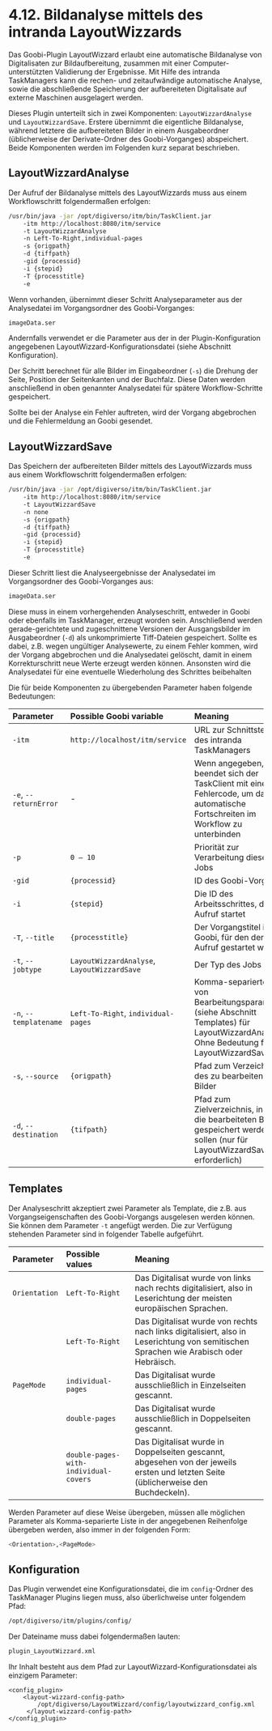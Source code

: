 # 4.12. Bildanalyse mittels des intranda LayoutWizzards

Das Goobi-Plugin LayoutWizzard erlaubt eine automatische Bildanalyse von Digitalisaten zur Bildaufbereitung, zusammen mit einer Computer-unterstützten Validierung der Ergebnisse. Mit Hilfe des intranda TaskManagers kann die rechen- und zeitaufwändige automatische Analyse, sowie die abschließende Speicherung der aufbereiteten Digitalisate auf externe Maschinen ausgelagert werden.

Dieses Plugin unterteilt sich in zwei Komponenten: `LayoutWizzardAnalyse` und `LayoutWizzardSave`. Erstere übernimmt die eigentliche Bildanalyse, während letztere die aufbereiteten Bilder in einem Ausgabeordner \(üblicherweise der Derivate-Ordner des Goobi-Vorganges\) abspeichert. Beide Komponenten werden im Folgenden kurz separat beschrieben.

## LayoutWizzardAnalyse

Der Aufruf der Bildanalyse mittels des LayoutWizzards muss aus einem Workflowschritt folgendermaßen erfolgen:

```bash
/usr/bin/java -jar /opt/digiverso/itm/bin/TaskClient.jar 
    -itm http://localhost:8080/itm/service 
    -t LayoutWizzardAnalyse 
    -n Left-To-Right,individual-pages 
    -s {origpath} 
    -d {tiffpath} 
    -gid {processid} 
    -i {stepid} 
    -T {processtitle} 
    -e
```

Wenn vorhanden, übernimmt dieser Schritt Analyseparameter aus der Analysedatei im Vorgangsordner des Goobi-Vorganges:

```bash
imageData.ser
```

Andernfalls verwendet er die Parameter aus der in der Plugin-Konfiguration angegebenen LayoutWizzard-Konfigurationsdatei \(siehe Abschnitt Konfiguration\).

Der Schritt berechnet für alle Bilder im Eingabeordner \(`-s`\) die Drehung der Seite, Position der Seitenkanten und der Buchfalz. Diese Daten werden anschließend in oben genannter Analysedatei für spätere Workflow-Schritte gespeichert.

Sollte bei der Analyse ein Fehler auftreten, wird der Vorgang abgebrochen und die Fehlermeldung an Goobi gesendet.

## LayoutWizzardSave

Das Speichern der aufbereiteten Bilder mittels des LayoutWizzards muss aus einem Workflowschritt folgendermaßen erfolgen:

```bash
/usr/bin/java -jar /opt/digiverso/itm/bin/TaskClient.jar 
    -itm http://localhost:8080/itm/service 
    -t LayoutWizzardSave 
    -n none 
    -s {origpath} 
    -d {tiffpath} 
    -gid {processid} 
    -i {stepid} 
    -T {processtitle} 
    -e
```

Dieser Schritt liest die Analyseergebnisse der Analysedatei im Vorgangsordner des Goobi-Vorganges aus:

```bash
imageData.ser
```

Diese muss in einem vorhergehenden Analyseschritt, entweder in Goobi oder ebenfalls im TaskManager, erzeugt worden sein. Anschließend werden gerade-gerichtete und zugeschnittene Versionen der Ausgangsbilder im Ausgabeordner \(`-d`\) als unkomprimierte Tiff-Dateien gespeichert. Sollte es dabei, z.B. wegen ungültiger Analysewerte, zu einem Fehler kommen, wird der Vorgang abgebrochen und die Analysedatei gelöscht, damit in einem Korrekturschritt neue Werte erzeugt werden können. Ansonsten wird die Analysedatei für eine eventuelle Wiederholung des Schrittes beibehalten

Die für beide Komponenten zu übergebenden Parameter haben folgende Bedeutungen:

| Parameter | Possible Goobi variable | Meaning |
| :--- | :--- | :--- |
| `-itm` | `http://localhost/itm/service` | URL zur Schnittstelle des intranda TaskManagers |
| `-e`, `--returnError` | - | Wenn angegeben, beendet sich der TaskClient mit einem Fehlercode, um das automatische Fortschreiten im Workflow zu unterbinden |
| `-p` | `0 – 10` | Priorität zur Verarbeitung dieses Jobs |
| `-gid` | `{processid}` | ID des Goobi-Vorgangs |
| `-i` | `{stepid}` | Die ID des Arbeitsschrittes, der den Aufruf startet |
| `-T`, `--title` | `{processtitle}` | Der Vorgangstitel in Goobi, für den der Aufruf gestartet wird |
| `-t`, `--jobtype` | `LayoutWizzardAnalyse`, `LayoutWizzardSave` | Der Typ des Jobs |
| `-n`, `--templatename` | `Left-To-Right`, `individual-pages` | Komma-separierte Liste von Bearbeitungsparametern \(siehe Abschnitt Templates\) für LayoutWizzardAnalyse. Ohne Bedeutung für LayoutWizzardSave. |
| `-s`, `--source` | `{origpath}` | Pfad zum Verzeichnis des zu bearbeitenden Bilder |
| `-d`, `--destination` | `{tifpath}` | Pfad zum Zielverzeichnis, in dem die bearbeiteten Bilder gespeichert werden sollen \(nur für LayoutWizzardSave erforderlich\) |

## Templates

Der Analyseschritt akzeptiert zwei Parameter als Template, die z.B. aus Vorgangseigenschaften des Goobi-Vorgangs ausgelesen werden können. Sie können dem Parameter `-t` angefügt werden. Die zur Verfügung stehenden Parameter sind in folgender Tabelle aufgeführt.

| Parameter | Possible values | Meaning |
| :--- | :--- | :--- |
| `Orientation` | `Left-To-Right` | Das Digitalisat wurde von links nach rechts digitalisiert, also in Leserichtung der meisten europäischen Sprachen. |
|  | `Left-To-Right` | Das Digitalisat wurde von rechts nach links digitalisiert, also in Leserichtung von semitischen Sprachen wie Arabisch oder Hebräisch. |
| `PageMode` | `individual-pages` | Das Digitalisat wurde ausschließlich in Einzelseiten gescannt. |
|  | `double-pages` | Das Digitalisat wurde ausschließlich in Doppelseiten gescannt. |
|  | `double-pages-with-individual-covers` | Das Digitalisat wurde in Doppelseiten gescannt, abgesehen von der jeweils ersten und letzten Seite \(üblicherweise den Buchdeckeln\). |

Werden Parameter auf diese Weise übergeben, müssen alle möglichen Parameter als Komma-separierte Liste in der angegebenen Reihenfolge übergeben werden, also immer in der folgenden Form:

```bash
<Orientation>,<PageMode>
```

## Konfiguration

Das Plugin verwendet eine Konfigurationsdatei, die im `config`-Ordner des TaskManager Plugins liegen muss, also überlichweise unter folgendem Pfad:

```bash
/opt/digiverso/itm/plugins/config/
```

Der Dateiname muss dabei folgendermaßen lauten:

```bash
plugin_LayoutWizzard.xml
```

Ihr Inhalt besteht aus dem Pfad zur LayoutWizzard-Konfigurationsdatei als einzigem Parameter:

```markup
<config_plugin>
    <layout-wizzard-config-path>
        /opt/digiverso/LayoutWizzard/config/layoutwizzard_config.xml
     </layout-wizzard-config-path>
</config_plugin>
```

